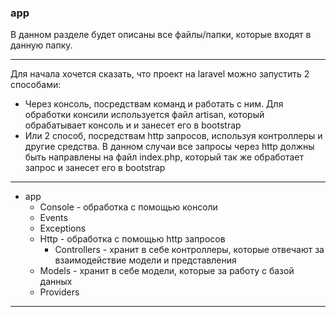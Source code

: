 ### app

В данном разделе будет описаны все файлы/папки, которые входят в данную папку.

---

Для начала хочется сказать, что проект на laravel можно запустить 2 способами:

- Через консоль, посредствам команд и работать с ним. Для обработки консили используется файл artisan, который обрабатывает консоль и и занесет его в bootstrap
- Или 2 способ, посредствам http запросов, используя контроллеры и другие средства. В данном случаи все запросы через http должны быть направлены на файл index.php, который так же обработает запрос и занесет его в bootstrap

---

- app
  - Console - обработка с помощью консоли
  - Events
  - Exceptions
  - Http - обработка с помощью http запросов
    - Controllers - хранит в себе контроллеры, которые отвечают за взаимодействие модели и представления
  - Models - хранит в себе модели, которые за работу с базой данных
  - Providers

---
